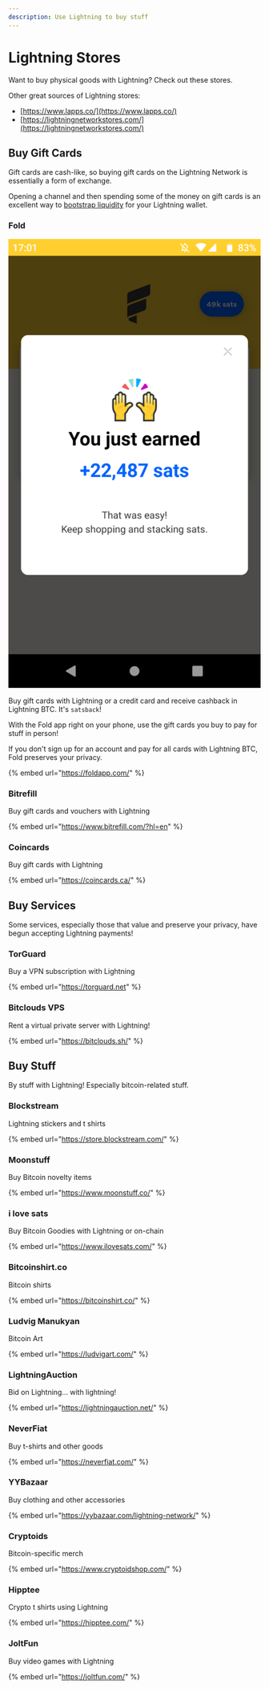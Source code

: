 ```yaml
---
description: Use Lightning to buy stuff
---
```


# Lightning Stores

Want to buy physical goods with Lightning? Check out these stores.

Other great sources of Lightning stores:

* [https://www.lapps.co/](https://www.lapps.co/)
* [https://lightningnetworkstores.com/](https://lightningnetworkstores.com/)

## Buy Gift Cards

Gift cards are cash-like, so buying gift cards on the Lightning Network is essentially a form of exchange.

Opening a channel and then spending some of the money on gift cards is an excellent way to [bootstrap liquidity](bootstrapping-liquidity.md) for your Lightning wallet.

### Fold

![earning satsback on the Fold app](../.gitbook/assets/screenshot_20191129-170112.png)

Buy gift cards with Lightning or a credit card and receive cashback in Lightning BTC.  It's `satsback`!

With the Fold app right on your phone, use the gift cards you buy to pay for stuff in person!

If you don't sign up for an account and pay for all cards with Lightning BTC, Fold preserves your privacy.

{% embed url="https://foldapp.com/" %}

### Bitrefill

Buy gift cards and vouchers with Lightning

{% embed url="https://www.bitrefill.com/?hl=en" %}

### Coincards

Buy gift cards with Lightning

{% embed url="https://coincards.ca/" %}





## Buy Services

Some services, especially those that value and preserve your privacy, have begun accepting Lightning payments!

### TorGuard

Buy a VPN subscription with Lightning

{% embed url="https://torguard.net" %}

### Bitclouds VPS

Rent a virtual private server with Lightning!

{% embed url="https://bitclouds.sh/" %}





## Buy Stuff

By stuff with Lightning!  Especially bitcoin-related stuff.

### Blockstream

Lightning stickers and t shirts

{% embed url="https://store.blockstream.com/" %}

### Moonstuff

Buy Bitcoin novelty items

{% embed url="https://www.moonstuff.co/" %}

### i love sats

Buy Bitcoin Goodies with Lightning or on-chain

{% embed url="https://www.ilovesats.com/" %}

### Bitcoinshirt.co

Bitcoin shirts

{% embed url="https://bitcoinshirt.co/" %}

### Ludvig Manukyan

Bitcoin Art

{% embed url="https://ludvigart.com/" %}

### LightningAuction

Bid on Lightning... with lightning!

{% embed url="https://lightningauction.net/" %}

### NeverFiat

Buy t-shirts and other goods

{% embed url="https://neverfiat.com/" %}

### YYBazaar

Buy clothing and other accessories

{% embed url="https://yybazaar.com/lightning-network/" %}

### Cryptoids

Bitcoin-specific merch

{% embed url="https://www.cryptoidshop.com/" %}

### Hipptee

Crypto t shirts using Lightning

{% embed url="https://hipptee.com/" %}

### JoltFun

Buy video games with Lightning

{% embed url="https://joltfun.com/" %}

